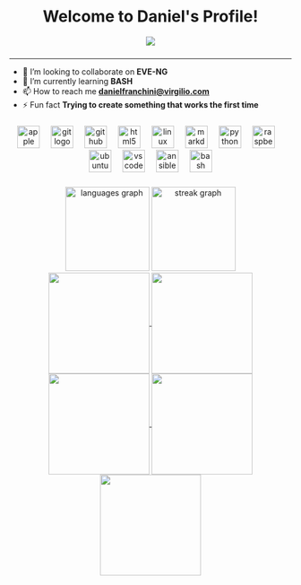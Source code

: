 <h1 align="center" > Welcome to Daniel's Profile! </h1>

<div align="center">
  <img src="https://user-images.githubusercontent.com/74038190/225813708-98b745f2-7d22-48cf-9150-083f1b00d6c9.gif" />
</div>

###

---

- 👯 I’m looking to collaborate on **EVE-NG**
- 🌱 I’m currently learning **BASH**
- 📫 How to reach me **danielfranchini@virgilio.com**
- ⚡ Fun fact **Trying to create something that works the first time**

###

<div align="center">
  <img src="https://cdn.jsdelivr.net/gh/devicons/devicon/icons/apple/apple-original.svg" height="40" alt="apple logo"  />
  <img width="12" />
  <img src="https://cdn.jsdelivr.net/gh/devicons/devicon/icons/git/git-original.svg" height="40" alt="git logo"  />
  <img width="12" />
  <img src="https://cdn.jsdelivr.net/gh/devicons/devicon/icons/github/github-original.svg" height="40" alt="github logo"  />
  <img width="12" />
  <img src="https://cdn.jsdelivr.net/gh/devicons/devicon/icons/html5/html5-original.svg" height="40" alt="html5 logo"  />
  <img width="12" />
  <img src="https://cdn.jsdelivr.net/gh/devicons/devicon/icons/linux/linux-original.svg" height="40" alt="linux logo"  />
  <img width="12" />
  <img src="https://cdn.jsdelivr.net/gh/devicons/devicon/icons/markdown/markdown-original.svg" height="40" alt="markdown logo"  />
  <img width="12" />
  <img src="https://cdn.jsdelivr.net/gh/devicons/devicon/icons/python/python-original.svg" height="40" alt="python logo"  />
  <img width="12" />
  <img src="https://cdn.jsdelivr.net/gh/devicons/devicon/icons/raspberrypi/raspberrypi-original.svg" height="40" alt="raspberrypi logo"  />
  <img width="12" />
  <img src="https://cdn.jsdelivr.net/gh/devicons/devicon/icons/ubuntu/ubuntu-plain.svg" height="40" alt="ubuntu logo"  />
  <img width="12" />
  <img src="https://cdn.jsdelivr.net/gh/devicons/devicon/icons/vscode/vscode-original.svg" height="40" alt="vscode logo"  />
  <img width="12" />
  <img src="https://cdn.jsdelivr.net/gh/devicons/devicon/icons/ansible/ansible-original.svg" height="40" alt="ansible logo"  />
  <img width="12" />
  <img src="https://cdn.jsdelivr.net/gh/devicons/devicon/icons/bash/bash-original.svg" height="40" alt="bash logo"  />
</div>

###

<div align="center">
  <img src="https://github-readme-stats.vercel.app/api/top-langs?username=dani3lfrenc&locale=en&hide_title=false&layout=compact&card_width=320&langs_count=5&theme=github_dark&hide_border=true&order=2" height="150" alt="languages graph"  />
  <img src="https://streak-stats.demolab.com?user=dani3lfrenc&locale=en&mode=weekly&theme=github_dark&hide_border=true&border_radius=5&order=3" height="150" alt="streak graph"  />
</div>






<div align="center">
<a href="https://github.com/dani3lfrenc">
<img align="center" src="http://github-profile-summary-cards.vercel.app/api/cards/stats?username=dani3lfrenc&theme=github_dark" height="180em" />
<img align="center" src="http://github-profile-summary-cards.vercel.app/api/cards/most-commit-language?username=dani3lfrenc&theme=github_dark" height="180em" />
<img align="center" src="http://github-profile-summary-cards.vercel.app/api/cards/repos-per-language?username=dani3lfrenc&theme=github_dark" height="180em" />
<img align="center" src="http://github-profile-summary-cards.vercel.app/api/cards/productive-time?username=dani3lfrenc&theme=github_dark" height="180em" />
<img align="center" src="http://github-profile-summary-cards.vercel.app/api/cards/profile-details?username=dani3lfrenc&theme=github_dark" height="180em" />
</div>



